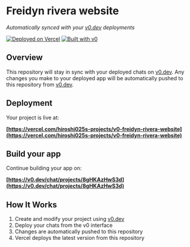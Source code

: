 # Freidyn rivera website

*Automatically synced with your [v0.dev](https://v0.dev) deployments*

[![Deployed on Vercel](https://img.shields.io/badge/Deployed%20on-Vercel-black?style=for-the-badge&logo=vercel)](https://vercel.com/hiroshi025s-projects/v0-freidyn-rivera-website)
[![Built with v0](https://img.shields.io/badge/Built%20with-v0.dev-black?style=for-the-badge)](https://v0.dev/chat/projects/8gHKAzHwS3d)

## Overview

This repository will stay in sync with your deployed chats on [v0.dev](https://v0.dev).
Any changes you make to your deployed app will be automatically pushed to this repository from [v0.dev](https://v0.dev).

## Deployment

Your project is live at:

**[https://vercel.com/hiroshi025s-projects/v0-freidyn-rivera-website](https://vercel.com/hiroshi025s-projects/v0-freidyn-rivera-website)**

## Build your app

Continue building your app on:

**[https://v0.dev/chat/projects/8gHKAzHwS3d](https://v0.dev/chat/projects/8gHKAzHwS3d)**

## How It Works

1. Create and modify your project using [v0.dev](https://v0.dev)
2. Deploy your chats from the v0 interface
3. Changes are automatically pushed to this repository
4. Vercel deploys the latest version from this repository
